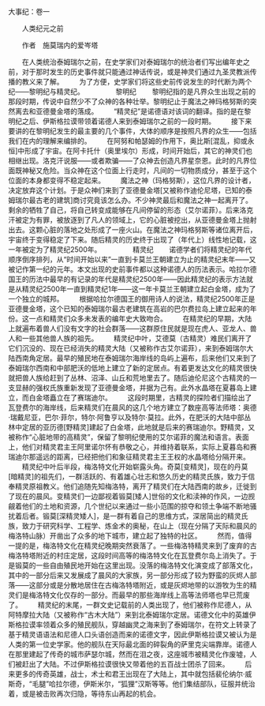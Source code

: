 大事纪：卷一

　　人类纪元之前

　　作者　施莫瑞内的爱岑塔

　　在人类统治泰姆瑞尔之前，在史学家们对泰姆瑞尔的统治者们写出编年史之前，对于那时发生的历史事件就只能通过神话传说，或是神灵们通过九圣灵教派传播的教义来了解。
　　为了方便，史学家们将这些史前传说发生的时代断为两个纪——黎明纪与精灵纪。
　　
　　黎明纪 
　　黎明纪指的是凡界众生出现之前的那段时期，传说中自然少不了众神的各种壮举。黎明纪止于魔法之神玛格努斯的突然离去和亚德曼金塔的落成。
　　“精灵纪”是诺德语对该词的翻译。指的是在黎明纪之后、伊斯格拉谟带领着诺德人来到泰姆瑞尔之前的一段时期。
　　接下来要讲的在黎明纪发生的最主要的几个事件，大体的顺序是按照凡界的众生——包括我们在内的理解来编排的。
　　在阿努和帕瑟姆的作用下，奥比斯[混乱，抑或永恒]中形成了宇宙。在阿卡托什（奥里埃尔）形成，时间开始后，其它的神灵们也相继出现。洛克汗说服——或者欺骗——了众神去创造凡界星奈恩。此时的凡界位面既神秘又危险。当众神在这个位面上行走时，凡间的一切物质成分，甚至于这个位面的本身都变得不稳定起来。
　　魔法之神（玛格努斯），这位凡界的设计者，决定放弃这个计划。于是众神们来到了亚德曼金塔[又被称作迪伦尼塔，已知的泰姆瑞尔最古老的建筑]商讨究竟该怎么办。不少神灵最后和魔法之神一起离开了。剩余的牺牲了自己，将自己转变成能够在凡间停留的形态（艾尔诺菲）。后来洛克汗被定为有罪，被放逐到了凡人的领域上，它的心脏被挖出，从亚德曼金塔上抛射出去。这颗心脏的落地之处形成了一座火山。在魔法之神玛格努斯等诸位离开后，宇宙终于变得稳定了下来。随后精灵的历史终于出现了（年代上）线性地记载，这一年被定为了精灵纪2500年。
　　
　　精灵纪 
　　诺德学者们将精灵纪的年代顺序倒序排列，从“时间开始以来”一直到卡莫兰王朝建立为止的精灵纪末年——又被记作第一纪的元年。本文出现的史前事件都以这种诺德人的历法表示。哈拉尔德国王的历法中最早的有记录的年代是精灵纪2500年——因此精灵纪的表示方法就是从精灵纪2500年一直到精灵纪1年——这一年卡莫兰王朝建立起白金塔，成为了一个独立的城邦。
　　根据哈拉尔德国王的御用诗人的说法，精灵纪2500年正是亚德曼金塔，这个已知的泰姆瑞尔最古老建筑在高岩的巴尔费拉岛上建立起来的年份。这一点和精灵们众多未发表的编年史大致吻合。
　　在精灵纪的早期，大陆上就遍布着兽人们没有文字的社会群落——这群原住民就是现在虎人、亚龙人、兽人和一些其他兽人族的祖先。
　　精灵纪中叶，艾德莫（古精灵）难民们离开了它们沉没的、现在已经消失的精灵大陆（又被称作古艾尔诺菲），来到泰姆瑞尔大陆西南角定居。最早的殖民地在泰姆瑞尔海岸线的岛屿上遍布，后来他们又来到了泰姆瑞尔西南和中部肥沃的低地上建立了新的定居点。有着更发达文化的精灵很快就把兽人族给赶到了丛林、沼泽、山丘和荒地里去了。随后迪伦尼这个古精灵的一支显赫的强权氏族重新发现了亚德曼金塔，并据为己有。此外水晶塔在夏暮岛上建立，而白金塔矗立在了赛瑞迪尔。
　　这段时期里，古精灵的探险者们描绘出了瓦登费尔的海岸线，后来精灵们在晨风的这几个地方建立了数座高等法师塔：奥德·瑞戴尼亚，巴尔·菲尔，特尔·阿鲁亨以及特尔·莫拉。此外，在肥沃的大陆中部丛林中定居的亚历德[野精灵]建起了白金塔，此地就是后来的赛瑞迪尔。野精灵，又被称作“心脏地带的高精灵”，保留了黎明纪使用的艾尔诺菲的魔法和语言。表面上，他们对精灵君主王阿里诺尔怀有恭敬之心，并维持着联系，实际上夏暮岛和赛瑞迪尔那遥远的距离，已经把他们和象征精灵君主王王权的水晶塔给分隔开来。
　　精灵纪中叶后半段，梅洛特文化开始崭露头角。奇莫[变精灵]，现在的丹莫[暗精灵]的祖先们，一群活跃的、有着雄心壮志和悠久历史的精灵氏族，致力于信奉精灵原祖教义。他们追随先知梅洛特，离开了精灵们在大陆西南的故乡，迁徙到了现在的晨风。变精灵们一边鄙视着锻莫[矮人]世俗的文化和渎神的作风，一边觊觎着他们的土地和资源，几个世纪以来通过一些小范围的掠夺和领土争端不断地骚扰着后者。锻莫[深精灵矮人]，是一群有着自己的思维方式，深居简出的精灵氏族，致力于研究科学、工程学、炼金术的奥秘，在山上（现在分隔了天际和晨风的梅洛特山脉）开凿出了众多的地下城市，建立起了独特的社区。
　　然而，值得一提的是，梅洛特文化在精灵纪晚期突然衰落了。一些梅洛特精灵来到了废弃的古梅洛特塔附近的村庄定居，这段时间高等的梅洛特文化在瓦登费尔岛上消失了。于是锻莫的一些自由殖民地开始在这里出现。没落的梅洛特文化演变成了部落文化，其中的一部分后来又发展成了晨风的大家族，另一部分形成了较为野蛮的灰烬人部落——这部分或是分散地居住在古梅洛特塔附近，或是灰烬地带的以游牧为生的精灵们是梅洛特文化仅存的一部分。而最早的那些海岸线上高等法师塔也早已荒废了。
　　精灵纪的末尾，一群文史记载前的人类出现了，他们被称作尼德人，从阿特摩拉大陆（又被称作“古木大陆”）来到北泰姆瑞尔定居。诺德文化中的英雄伊斯格拉谟率领着众多的殖民舰队，穿越幽灵之海来到了泰姆瑞尔，在符文上转录了基于精灵语语法和尼德人口头语创造而来的诺德文字，因此伊斯格拉谟又被认为是人类的第一位史学家。他的舰队在天际最北面的碎裂角的萨里克尖端靠岸。诺德人在那里建起了传奇的城市萨瑟尔城，然而在泪之夜，这座城市被精灵化作废墟，人们被赶出了大陆。不过伊斯格拉谟很快又带着他的五百战士团杀了回来。
　　后来更多的传奇英雄，战士，术士和君王出现在了大陆上，其中就包括裴伦纳尔·威斯奇，“毛腿”哈拉尔德，伊斯米尔，“狐狸”汉斯等等。他们集结部队，征服并统治着，或是被击败再次归隐，等待东山再起的机会。
